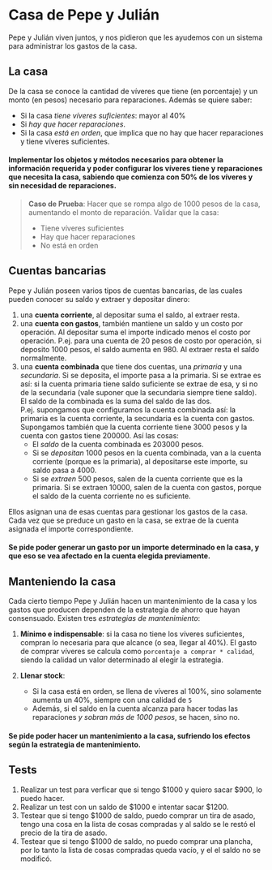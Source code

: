 # Casa de Pepe y Julián

Pepe y Julián viven juntos, y nos pidieron que les ayudemos con un sistema para administrar los gastos de la casa.

## La casa
De la casa se conoce la cantidad de víveres que tiene (en porcentaje) y un monto (en pesos) necesario para reparaciones. Además se quiere saber:
- Si la casa _tiene víveres suficientes_: mayor al 40%
- Si _hay que hacer reparaciones_.
- Si la casa _está en orden_, que implica que no hay que hacer reparaciones y tiene víveres suficientes.

#### Implementar los objetos y métodos necesarios para obtener la información requerida y poder configurar los víveres tiene y reparaciones que necesita la casa, sabiendo que comienza con 50% de los víveres y sin necesidad de reparaciones.

> **Caso de Prueba**: Hacer que se rompa algo de 1000 pesos de la casa, aumentando el monto de reparación. Validar que la casa:
> - Tiene víveres suficientes
> - Hay que hacer reparaciones
> - No está en orden

## Cuentas bancarias
Pepe y Julián poseen varios tipos de cuentas bancarias, de las cuales pueden conocer su saldo y extraer y depositar dinero:

1. una **cuenta corriente**, al depositar suma el saldo, al extraer resta.
1. una **cuenta con gastos**, también mantiene un saldo y un costo por operación. Al depositar suma el importe indicado menos el costo por operación. P.ej. para una cuenta de 20 pesos de costo por operación, si deposito 1000 pesos, el saldo aumenta en 980. Al extraer resta el saldo normalmente.
1. una **cuenta combinada** que tiene dos cuentas, una _primaria_ y una _secundaria_. Si se deposita, el importe pasa a la primaria. Si se extrae es así: si la cuenta primaria tiene saldo suficiente se extrae de esa, y si no de la secundaria (vale suponer que la secundaria siempre tiene saldo). El saldo de la combinada es la suma del saldo de las dos. <br>
P.ej. supongamos que configuramos la cuenta combinada así: la primaria es la cuenta corriente, la secundaria es la cuenta con gastos. Supongamos también que la cuenta corriente tiene 3000 pesos y la cuenta con gastos tiene 200000. Así las cosas:
	- El _saldo_ de la cuenta combinada es 203000 pesos.
	- Si se _depositan_ 1000 pesos en la cuenta combinada, van a la cuenta corriente (porque es la primaria), al depositarse este importe, su saldo pasa a 4000. 
	- Si se _extraen_ 500 pesos, salen de la cuenta corriente que es la primaria. Si se extraen 10000, salen de la cuenta con gastos, porque el saldo de la cuenta corriente no es suficiente.

Ellos asignan una de esas cuentas para gestionar los gastos de la casa. Cada vez que se preduce un gasto en la casa, se extrae de la cuenta asignada el importe correspondiente.

#### Se pide poder generar un gasto por un importe determinado en la casa, y que eso se vea afectado en la cuenta elegida previamente.

## Manteniendo la casa
Cada cierto tiempo Pepe y Julián hacen un mantenimiento de la casa y los gastos que producen dependen de la estrategia de ahorro que hayan consensuado. Existen tres _estrategias de mantenimiento_:

1. **Mínimo e indispensable**: si la casa no tiene los víveres suficientes, compran lo necesaria para que alcance (o sea, llegar al 40%). El gasto de comprar víveres se calcula como `porcentaje a comprar * calidad`, siendo la calidad un valor determinado al elegir la estrategia. 

1. **Llenar stock**:
	- Si la casa está en orden, se llena de víveres al 100%, sino solamente aumenta un 40%, siempre con una calidad de `5`
	- Además, si el saldo en la cuenta alcanza para hacer todas las reparaciones _y sobran más de 1000 pesos_, se hacen, sino no.

#### Se pide poder hacer un mantenimiento a la casa, sufriendo los efectos según la estrategia de mantenimiento.


## Tests 
1. Realizar un test para verficar que si tengo $1000 y quiero sacar $900, lo puedo hacer.
1. Realizar un test con un saldo de $1000 e intentar sacar $1200.
1. Testear que si tengo $1000 de saldo, puedo comprar un tira de asado, tengo una cosa en la lista de cosas compradas y al saldo se le restó el precio de la tira de asado.
1. Testear que si tengo $1000 de saldo, no puedo comprar una plancha, por lo tanto la lista de cosas compradas queda vacío, y el el saldo no se modificó.


